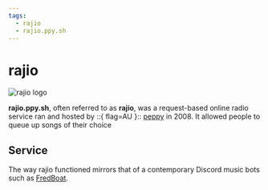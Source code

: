 ```yaml
---
tags:
  - rajio
  - rajio.ppy.sh
---
```


# rajio

![rajio logo](img/logo.png)

**rajio.ppy.sh**, often referred to as **rajio**, was a request-based online radio service ran and hosted by ::{ flag=AU }:: [peppy](https://osu.ppy.sh/users/2) in 2008. It allowed people to queue up songs of their choice

## Service

The way rajio functioned mirrors that of a contemporary Discord music bots such as [FredBoat](http://fredboat.com/). 